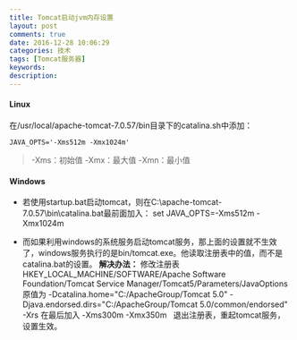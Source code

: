 ```yaml
---
title: Tomcat启动jvm内存设置
layout: post
comments: true
date: 2016-12-28 10:06:29
categories: 技术
tags: [Tomcat服务器]
keywords:
description:
---
```


#### Linux
在/usr/local/apache-tomcat-7.0.57/bin目录下的catalina.sh中添加：

	JAVA_OPTS='-Xms512m -Xmx1024m'
> -Xms：初始值
-Xmx：最大值
-Xmn：最小值

<!-- more -->
#### Windows
- 若使用startup.bat启动tomcat，则在C:\apache-tomcat-7.0.57\bin\catalina.bat最前面加入：
		set JAVA_OPTS=-Xms512m -Xmx1024m

- 而如果利用windows的系统服务启动tomcat服务，那上面的设置就不生效了，windows服务执行的是bin/tomcat.exe。他读取注册表中的值，而不是catalina.bat的设置。
**解决办法：**
修改注册表HKEY_LOCAL_MACHINE/SOFTWARE/Apache Software Foundation/Tomcat Service Manager/Tomcat5/Parameters/JavaOptions
原值为
		-Dcatalina.home="C:/ApacheGroup/Tomcat 5.0"
		-Djava.endorsed.dirs="C:/ApacheGroup/Tomcat 5.0/common/endorsed"
		-Xrs
在最后加入
		-Xms300m -Xmx350m  
退出注册表，重起tomcat服务，设置生效。